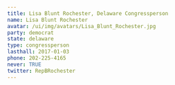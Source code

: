 ```yaml
---
title: Lisa Blunt Rochester, Delaware Congressperson
name: Lisa Blunt Rochester
avatar: /ui/img/avatars/Lisa_Blunt_Rochester.jpg
party: democrat
state: delaware
type: congressperson
lasthall: 2017-01-03
phone: 202-225-4165
never: TRUE
twitter: RepBRochester
---
```

